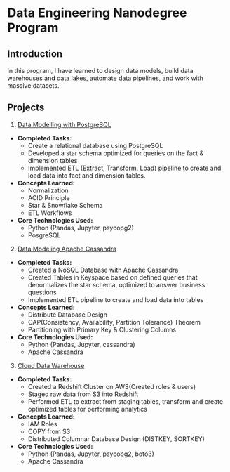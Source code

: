 # Data Engineering Nanodegree Program

## Introduction
In this program, I have learned to design data models, build data warehouses and data lakes, automate data pipelines, and work with massive datasets. 

## Projects
1. [Data Modelling with PostgreSQL](https://github.com/jason-huynh83/Udacity-Data-Engineering-Projects/tree/master/Data_Modeling_PostgreSQL)
-   **Completed Tasks:**
    -   Create a relational database using PostgreSQL
    -   Developed a star schema optimized for queries on the fact & dimension tables
    -   Implemented ETL (Extract, Transform, Load) pipeline to create and load data into fact and dimension tables.
-   **Concepts Learned:**
    -   Normalization
    -   ACID Principle
    -   Star & Snowflake Schema
    -   ETL Workflows
-   **Core Technologies Used:**
    -   Python (Pandas, Jupyter, psycopg2)
    -   PosgreSQL
2. [Data Modeling Apache Cassandra](https://github.com/jason-huynh83/Udacity-Data-Engineering-Projects/tree/master/Data_Modeling_Apache_Cassandra)
-   **Completed Tasks:**    
    -   Created a NoSQL Database with Apache Cassandra
    -   Created Tables in Keyspace based on defined queries that denormalizes the star schema, optimized to answer business questions
    -   Implemented ETL pipeline to create and load data into tables
-   **Concepts Learned:**
    -   Distribute Database Design
    -   CAP(Consistency, Availability, Partition Tolerance) Theorem
    -   Partitioning with Primary Key & Clustering Columns
-   **Core Technologies Used:** 
    -   Python (Pandas, Jupyter, cassandra)
    -   Apache Cassandra
3. [Cloud Data Warehouse](https://github.com/jason-huynh83/Udacity-Data-Engineering-Projects/tree/master/Cloud_Data_Warehouse)
-   **Completed Tasks:**
    -   Created a Redshift Cluster on AWS(Created roles & users)
    -   Staged raw data from S3 into Redshift
    -   Performed ETL to extract from staging tables, transform and create optimized tables for performing analytics
-   **Concepts Learned:**
    -   IAM Roles
    -   COPY from S3
    -   Distributed Columnar Database Design (DISTKEY, SORTKEY)
-   **Core Technologies Used:**
    -   Python (Pandas, Jupyter, psycopg2, boto3)
    -   Apache Cassandra